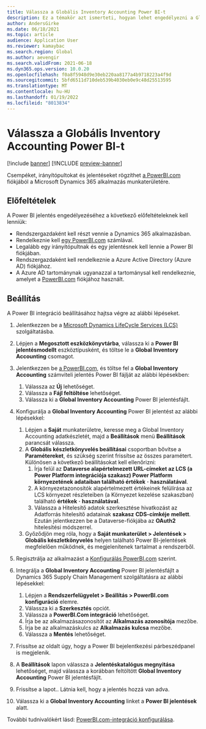 ```yaml
---
title: Válassza a Globális Inventory Accounting Power BI-t
description: Ez a témakör azt ismerteti, hogyan lehet engedélyezni a Global Inventory Accounting Microsoft Power BI-t.
author: AndersGirke
ms.date: 06/18/2021
ms.topic: article
audience: Application User
ms.reviewer: kamaybac
ms.search.region: Global
ms.author: aevengir
ms.search.validFrom: 2021-06-18
ms.dyn365.ops.version: 10.0.20
ms.openlocfilehash: f0a8f5948d9e30eb220aa8177a4b9718223a4f9d
ms.sourcegitcommit: 5bfd6511d710deb539b4030eb0e9c48d25513595
ms.translationtype: MT
ms.contentlocale: hu-HU
ms.lasthandoff: 01/19/2022
ms.locfileid: "8013834"
---
```

# <a name="enable-power-bi-for-global-inventory-accounting"></a>Válassza a Globális Inventory Accounting Power BI-t

[!include [banner](../includes/banner.md)]
[!INCLUDE [preview-banner](../includes/preview-banner.md)]
<!--KFM: Preview until 4/30/2022 -->

Csempéket, irányítópultokat és jelentéseket rögzíthet [a PowerBI.com](https://powerbi.com/) fiókjából a Microsoft Dynamics 365 alkalmazás munkaterületére.

## <a name="prerequisites"></a>Előfeltételek

A Power BI jelentés engedélyezéséhez a következő előfeltételeknek kell lenniük:

- Rendszergazdaként kell részt vennie a Dynamics 365 alkalmazásban.
- Rendelkeznie kell [egy PowerBI.com](https://powerbi.com/) számlával.
- Legalább egy irányítópultnak és egy jelentésnek kell lennie a Power BI fiókjában.
- Rendszergazdaként kell rendelkeznie a Azure Active Directory (Azure AD) fiókjához.
- A Azure AD tartománynak ugyanazzal a tartománysal kell rendelkeznie, amelyet a [PowerBI.com](https://powerbi.com/) fiókjához használt.

## <a name="setup"></a>Beállítás

A Power BI integráció beállításához hajtsa végre az alábbi lépéseket.

1. Jelentkezzen be a [Microsoft Dynamics LifeCycle Services (LCS)](https://lcs.dynamics.com/Logon/Index) szolgáltatásba.
1. Lépjen a **Megosztott eszközkönyvtárba**, válassza ki a **Power BI jelentésmodellt** eszköztípusként, és töltse le a **Global Inventory Accounting** csomagot. 
1. Jelentkezzen be [a PowerBI.com](https://app.powerbi.com/), és töltse fel a **Global Inventory Accounting** számviteli jelentés Power BI fájlját az alábbi lépésekben:

    1. Válassza az **Új** lehetőséget.
    1. Válassza a **Fájl feltöltése** lehetőséget.
    1. Válassza ki a **Global Inventory Accounting** Power BI jelentésfájlt.

1. Konfigurálja a **Global Inventory Accounting** Power BI jelentést az alábbi lépésekkel:

    1. Lépjen a **Saját** munkaterületre, keresse meg a Global Inventory Accounting adatkészletét, majd a **Beállítások** menü **Beállítások** parancsát válassza.
    1. A **Globális készletkönyvelés beállításai** csoportban bővítse a **Paramétereket**, és szükség szerint frissítse az összes paramétert. Különösen a következő beállításokat kell ellenőrizni:
        1. Írja felül az **Dataverse alapértelmezett URL-címeket az LCS (a Power Platform integrációja szakasz) Power Platform környezetének adataiban található értékek** **·** **használatával**.
        1. A környezetazonosítók alapértelmezett értékeinek felülírása az LCS környezet részleteiben (a Környezet kezelése szakaszban) található **értékek** **·** **használatával**.
        1. Válassza a Hitelesítő adatok szerkesztése hivatkozást az Adatforrás hitelesítő adatainak **szakasz** **CDS-címkéje** **mellett**. Ezután jelentkezzen be a Dataverse-fiókjába az **OAuth2** hitelesítési módszerrel.
    1. Győződjön meg róla, hogy a **Saját munkaterület \> Jelentések \> Globális készletkönyvelés** helyen található Power BI-jelentések megfelelően működnek, és megjelenítenek tartalmat a rendszerből.

1. Regisztrálja az alkalmazást a [Konfigurálás PowerBI.com](../../fin-ops-core/dev-itpro/analytics/configure-power-bi-integration.md#registration-process) szerint.
1. Integrálja a **Global Inventory Accounting** Power BI jelentésfájlt a Dynamics 365 Supply Chain Management szolgáltatásra az alábbi lépésekkel:

    1. Lépjen a **Rendszerfelügyelet \> Beállítás \> PowerBI.com konfiguráció** elemre.
    1. Válassza ki a **Szerkesztés** opciót.
    1. Válassza a **PowerBI.Com integráció** lehetőséget.
    1. Írja be az alkalmazásazonosítót az **Alkalmazás azonosítója** mezőbe.
    1. Írja be az alkalmazáskulcs az **Alkalmazás kulcsa** mezőbe.
    1. Válassza a **Mentés** lehetőséget.

1. Frissítse az oldalt úgy, hogy a Power BI bejelentkezési párbeszédpanel is megjelenik.
1. A **Beállítások** lapon válassza a **Jelentéskatalógus megnyitása** lehetőséget, majd válassza a korábban feltöltött **Global Inventory Accounting** Power BI jelentésfájlt.
1. Frissítse a lapot.. Látnia kell, hogy a jelentés hozzá van adva.
1. Válassza ki a **Global Inventory Accounting** linket a **Power BI jelentések** alatt.

További tudnivalókért lásd: [PowerBI.com-integráció konfigurálása](../../fin-ops-core/dev-itpro/analytics/configure-power-bi-integration.md).
